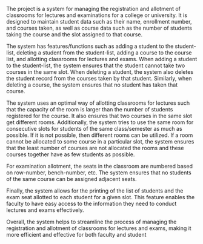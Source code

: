The project is a system for managing the registration and allotment of classrooms for lectures and examinations for a college or university. It is designed to maintain student data such as their name, enrollment number, and courses taken, as well as course data such as the number of students taking the course and the slot assigned to that course.

The system has features/functions such as adding a student to the student-list, deleting a student from the student-list, adding a course to the course list, and allotting classrooms for lectures and exams. When adding a student to the student-list, the system ensures that the student cannot take two courses in the same slot. When deleting a student, the system also deletes the student record from the courses taken by that student. Similarly, when deleting a course, the system ensures that no student has taken that course.

The system uses an optimal way of allotting classrooms for lectures such that the capacity of the room is larger than the number of students registered for the course. It also ensures that two courses in the same slot get different rooms. Additionally, the system tries to use the same room for consecutive slots for students of the same class/semester as much as possible. If it is not possible, then different rooms can be utilized. If a room cannot be allocated to some course in a particular slot, the system ensures that the least number of courses are not allocated the rooms and these courses together have as few students as possible.

For examination allotment, the seats in the classroom are numbered based on row-number, bench-number, etc. The system ensures that no students of the same course can be assigned adjacent seats.

Finally, the system allows for the printing of the list of students and the exam seat allotted to each student for a given slot. This feature enables the faculty to have easy access to the information they need to conduct lectures and exams effectively.

Overall, the system helps to streamline the process of managing the registration and allotment of classrooms for lectures and exams, making it more efficient and effective for both faculty and student
